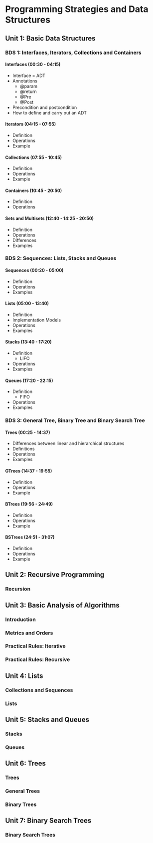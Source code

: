# Programming Strategies and Data Structures

## Unit 1: Basic Data Structures
### BDS 1: Interfaces, Iterators, Collections and Containers
#### Interfaces (00:30 - 04:15)
- Interface = ADT
- Annotations
    - @param
    - @return
    - @Pre
    - @Post
- Precondition and postcondition
- How to define and carry out an ADT

#### Iterators (04:15 - 07:55)
- Definition
- Operations
- Example

#### Collections (07:55 - 10:45)
- Definition
- Operations
- Example

#### Containers (10:45 - 20:50)
- Definition
- Operations

#### Sets and Multisets (12:40 - 14:25 - 20:50)
- Definition
- Operations
- Differences
- Examples

### BDS 2: Sequences: Lists, Stacks and Queues
#### Sequences (00:20 - 05:00)
- Definition
- Operations
- Examples

#### Lists (05:00 - 13:40)
- Definition
- Implementation Models
- Operations
- Examples

#### Stacks (13:40 - 17:20)
- Definition
    - LIFO
- Operations
- Examples

#### Queues (17:20 - 22:15)
- Definition
    - FIFO
- Operations
- Examples

### BDS 3: General Tree, Binary Tree and Binary Search Tree
#### Trees (00:25 - 14:37)
- Differences between linear and hierarchical structures
- Definitions
- Operations
- Examples

#### GTrees (14:37 - 19:55)
- Definition
- Operations
- Example

#### BTrees (19:56 - 24:49)
- Definition
- Operations
- Example

#### BSTrees (24:51 - 31:07)
- Definition
- Operations
- Example

## Unit 2: Recursive Programming
### Recursion

## Unit 3: Basic Analysis of Algorithms
### Introduction
### Metrics and Orders
### Practical Rules: Iterative
### Practical Rules: Recursive

## Unit 4: Lists
### Collections and Sequences
### Lists

## Unit 5: Stacks and Queues
### Stacks
### Queues

## Unit 6: Trees
### Trees
### General Trees
### Binary Trees

## Unit 7: Binary Search Trees
### Binary Search Trees
